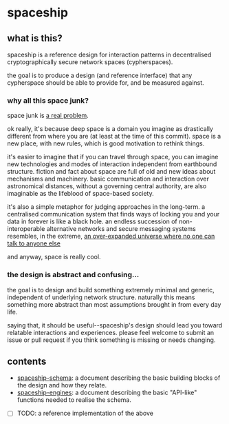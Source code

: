 # spaceship


## what is this?

spaceship is a reference design for interaction patterns in decentralised
cryptographically secure network spaces (cypherspaces).

the goal is to produce a design (and reference interface) that any cypherspace
should be able to provide for, and be measured against.

### why all this space junk?

space junk is [a real problem](https://en.wikipedia.org/wiki/Space_debris).

ok really, it's because deep space is a domain you imagine as drastically
different from where you are (at least at the time of this commit). space is a
new place, with new rules, which is good motivation to rethink things.

it's easier to imagine that if you can travel through space, you can imagine new
technologies and modes of interaction independent from earthbound
structure. fiction and fact about space are full of old and new ideas about
mechanisms and machinery. basic communication and interaction over astronomical
distances, without a governing central authority, are also imaginable as the
lifeblood of space-based society.

it's also a simple metaphor for judging approaches in the long-term. a
centralised communication system that finds ways of locking you and your data in
forever is like a black hole. an endless succession of non-interoperable
alternative networks and secure messaging systems resembles, in the extreme,
[an over-expanded universe where no one can talk to anyone else](https://en.wikipedia.org/wiki/Big_Rip)

and anyway, space is really cool.

### the design is abstract and confusing...

the goal is to design and build something extremely minimal and generic,
independent of underlying network structure. naturally this means something more
abstract than most assumptions brought in from every day life.

saying that, it should be useful--spaceship's design should lead you toward
relatable interactions and experiences. please feel welcome to submit an issue
or pull request if you think something is missing or needs changing.

## contents

- [spaceship-schema](./spaceship-schema.md): a document describing the basic
  building blocks of the design and how they relate.
- [spaceship-engines](./spaceship-engines.md): a document describing the basic
  "API-like" functions needed to realise the schema.
- [ ] TODO: a reference implementation of the above
